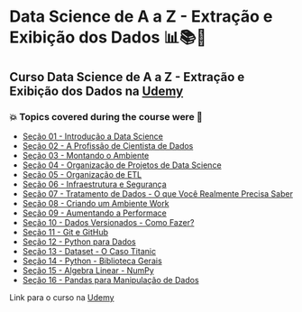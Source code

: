 # Data Science de A a Z - Extração e Exibição dos Dados 📊📚🎲
## Curso Data Science de A a Z - Extração e Exibição dos Dados na [Udemy](https://www.udemy.com/course/curso-data-science-completo/)
### 💥 Topics covered during the course were 🚀
- [Seção 01 - Introdução a Data Science](https://github.com/romulovieira777/Data_Science_de_A_a_Z_Extracao_e_Exibicao_dos_Dados/tree/main/Se%C3%A7%C3%A3o_01_Introdu%C3%A7%C3%A3o_a_Data_Science)
- [Seção 02 - A Profissão de Cientista de Dados](https://github.com/romulovieira777/Data_Science_de_A_a_Z_Extracao_e_Exibicao_dos_Dados/tree/main/Se%C3%A7%C3%A3o_02_A_Profiss%C3%A3o_de_Cientista_de_Dados)
- [Seção 03 - Montando o Ambiente](https://github.com/romulovieira777/Data_Science_de_A_a_Z_Extracao_e_Exibicao_dos_Dados/tree/main/Se%C3%A7%C3%A3o_03_Montando_o_Ambiente)
- [Seção 04 - Organização de Projetos de Data Science](https://github.com/romulovieira777/Data_Science_de_A_a_Z_Extracao_e_Exibicao_dos_Dados/tree/main/Se%C3%A7%C3%A3o_04_Organiza%C3%A7%C3%A3o_de_Projetos_de_Data_Science)
- [Seção 05 - Organização de ETL](https://github.com/romulovieira777/Data_Science_de_A_a_Z_Extracao_e_Exibicao_dos_Dados/tree/main/Se%C3%A7%C3%A3o_05_Organiza%C3%A7%C3%A3o_de_ETL)
- [Seção 06 - Infraestrutura e Segurança](https://github.com/romulovieira777/Data_Science_de_A_a_Z_Extracao_e_Exibicao_dos_Dados/tree/main/Se%C3%A7%C3%A3o_06_Infraestrutura_e_Seguran%C3%A7a)
- [Seção 07 - Tratamento de Dados - O que Você Realmente Precisa Saber](https://github.com/romulovieira777/Data_Science_de_A_a_Z_Extracao_e_Exibicao_dos_Dados/tree/main/Se%C3%A7%C3%A3o_07_Tratamento_de_Dados_O_que_Voc%C3%AA_Realmente_Precisa_Saber)
- [Seção 08 - Criando um Ambiente Work](https://github.com/romulovieira777/Data_Science_de_A_a_Z_Extracao_e_Exibicao_dos_Dados/tree/main/Se%C3%A7%C3%A3o_08_Criando_um_Ambiente_Work)
- [Seção 09 - Aumentando a Performace](https://github.com/romulovieira777/Data_Science_de_A_a_Z_Extracao_e_Exibicao_dos_Dados/tree/main/Se%C3%A7%C3%A3o_09_Aumentando_a_Performace)
- [Seção 10 - Dados Versionados - Como Fazer?](https://github.com/romulovieira777/Data_Science_de_A_a_Z_Extracao_e_Exibicao_dos_Dados/tree/main/Se%C3%A7%C3%A3o_10_Dados_Versionados_Como_Fazer)
- [Seção 11 - Git e GitHub](https://github.com/romulovieira777/Data_Science_de_A_a_Z_Extracao_e_Exibicao_dos_Dados/tree/main/Se%C3%A7%C3%A3o_11_Git_e_GitHub)
- [Seção 12 - Python para Dados](https://github.com/romulovieira777/Data_Science_de_A_a_Z_Extracao_e_Exibicao_dos_Dados/tree/main/Se%C3%A7%C3%A3o_12_Python_para_Dados)
- [Seção 13 - Dataset - O Caso Titanic](https://github.com/romulovieira777/Data_Science_de_A_a_Z_Extracao_e_Exibicao_dos_Dados/tree/main/Se%C3%A7%C3%A3o_13_Dataset_O_Caso_Titanic)
- [Seção 14 - Python - Biblioteca Gerais](https://github.com/romulovieira777/Data_Science_de_A_a_Z_Extracao_e_Exibicao_dos_Dados/tree/main/Se%C3%A7%C3%A3o_14_Python_Bibliotecas_Gerais)
- [Seção 15 - Algebra Linear - NumPy](https://github.com/romulovieira777/Data_Science_de_A_a_Z_Extracao_e_Exibicao_dos_Dados/tree/main/Se%C3%A7%C3%A3o_15_Algebra_Linear_NumPy)
- [Seção 16 - Pandas para Manipulação de Dados]()

Link para o curso na [Udemy](https://www.udemy.com/course/curso-data-science-completo/)
